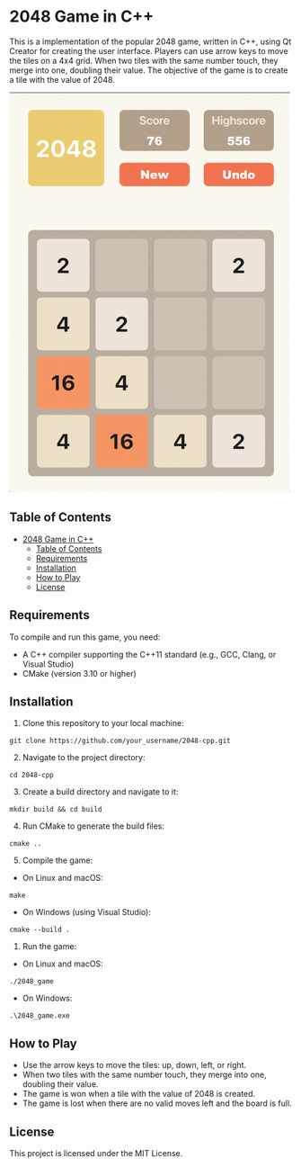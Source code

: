 # 2048 Game in C++

This is a implementation of the popular 2048 game, written in C++, using Qt Creator for creating the user interface. Players can use arrow keys to move the tiles on a 4x4 grid. When two tiles with the same number touch, they merge into one, doubling their value. The objective of the game is to create a tile with the value of 2048.

<img src="2048_screenshot.png" alt="2048 Game" width="500"/>

## Table of Contents

- [2048 Game in C++](#2048-game-in-c)
  - [Table of Contents](#table-of-contents)
  - [Requirements](#requirements)
  - [Installation](#installation)
  - [How to Play](#how-to-play)
  - [License](#license)

## Requirements

To compile and run this game, you need:

- A C++ compiler supporting the C++11 standard (e.g., GCC, Clang, or Visual Studio)
- CMake (version 3.10 or higher)

## Installation

1. Clone this repository to your local machine:

```shell
git clone https://github.com/your_username/2048-cpp.git
```

2. Navigate to the project directory:

```shell
cd 2048-cpp
```

3. Create a build directory and navigate to it:

```shell
mkdir build && cd build
```

4. Run CMake to generate the build files:

```shell
cmake ..
```

5. Compile the game:

- On Linux and macOS:

```shell
make
```

- On Windows (using Visual Studio):

```shell
cmake --build .
```

1. Run the game:

- On Linux and macOS:

```shell
./2048_game
```

- On Windows:

```shell
.\2048_game.exe
```

## How to Play

- Use the arrow keys to move the tiles: up, down, left, or right.
- When two tiles with the same number touch, they merge into one, doubling their value.
- The game is won when a tile with the value of 2048 is created.
- The game is lost when there are no valid moves left and the board is full.

## License

This project is licensed under the MIT License.
